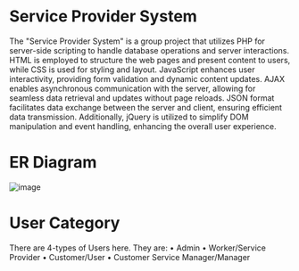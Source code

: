 # Service Provider System
The "Service Provider System" is a group project that utilizes PHP for server-side scripting to handle database operations and server interactions. HTML is employed to structure the web pages and present content to users, while CSS is used for styling and layout. JavaScript enhances user interactivity, providing form validation and dynamic content updates. AJAX enables asynchronous communication with the server, allowing for seamless data retrieval and updates without page reloads. JSON format facilitates data exchange between the server and client, ensuring efficient data transmission. Additionally, jQuery is utilized to simplify DOM manipulation and event handling, enhancing the overall user experience.

# ER Diagram 
![image](https://github.com/Srabone/Service-Provider-System/assets/95047190/09fb61cb-ba3c-4080-839a-04b8a72c994f)

# User Category
There are 4-types of Users here. They are:
• Admin
• Worker/Service Provider
• Customer/User
• Customer Service Manager/Manager
